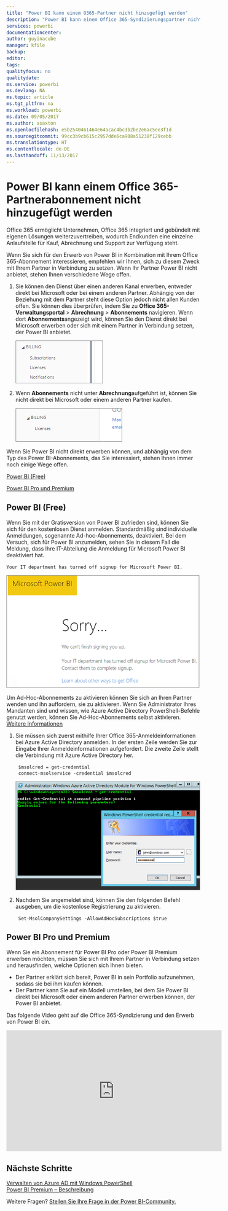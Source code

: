```yaml
---
title: "Power BI kann einem O365-Partner nicht hinzugefügt werden"
description: "Power BI kann einem Office 365-Syndizierungspartner nicht hinzugefügt werden Das Syndizierungsmodell ist ein von Office 365 verwendetes Kaufmodell."
services: powerbi
documentationcenter: 
author: guyinacube
manager: kfile
backup: 
editor: 
tags: 
qualityfocus: no
qualitydate: 
ms.service: powerbi
ms.devlang: NA
ms.topic: article
ms.tgt_pltfrm: na
ms.workload: powerbi
ms.date: 09/05/2017
ms.author: asaxton
ms.openlocfilehash: e5b2540461464e64acac4bc3b2be2e6ac5ee3f1d
ms.sourcegitcommit: 99cc3b9cb615c2957dde6ca908a51238f129cebb
ms.translationtype: HT
ms.contentlocale: de-DE
ms.lasthandoff: 11/13/2017
---
```

# <a name="unable-to-add-power-bi-to-office-365-partner-subscription"></a>Power BI kann einem Office 365-Partnerabonnement nicht hinzugefügt werden
Office 365 ermöglicht Unternehmen, Office 365 integriert und gebündelt mit eigenen Lösungen weiterzuvertreiben, wodurch Endkunden eine einzelne Anlaufstelle für Kauf, Abrechnung und Support zur Verfügung steht.

Wenn Sie sich für den Erwerb von Power BI in Kombination mit Ihrem Office 365-Abonnement interessieren, empfehlen wir Ihnen, sich zu diesem Zweck mit Ihrem Partner in Verbindung zu setzen. Wenn Ihr Partner Power BI nicht anbietet, stehen Ihnen verschiedene Wege offen.

1. Sie können den Dienst über einen anderen Kanal erwerben, entweder direkt bei Microsoft oder bei einem anderen Partner. Abhängig von der Beziehung mit dem Partner steht diese Option jedoch nicht allen Kunden offen. Sie können dies überprüfen, indem Sie zu **Office 365-Verwaltungsportal** > **Abrechnung** > **Abonnements** navigieren. Wenn dort **Abonnements**angezeigt wird, können Sie den Dienst direkt bei Microsoft erwerben oder sich mit einem Partner in Verbindung setzen, der Power BI anbietet.
   
    ![](media/service-admin-syndication-partner/billingsub.png)
2. Wenn **Abonnements** nicht unter **Abrechnung**aufgeführt ist, können Sie nicht direkt bei Microsoft oder einem anderen Partner kaufen. 
   
   ![](media/service-admin-syndication-partner/billing.png)

Wenn Sie Power BI nicht direkt erwerben können, und abhängig von dem Typ des Power BI-Abonnements, das Sie interessiert, stehen Ihnen immer noch einige Wege offen.

[Power BI (Free)](#power-bi-free)

[Power BI Pro und Premium](#power-bi-pro)

## <a name="power-bi-free"></a>Power BI (Free)
Wenn Sie mit der Gratisversion von Power BI zufrieden sind, können Sie sich für den kostenlosen Dienst anmelden. Standardmäßig sind individuelle Anmeldungen, sogenannte Ad-hoc-Abonnements, deaktiviert. Bei dem Versuch, sich für Power BI anzumelden, sehen Sie in diesem Fall die Meldung, dass Ihre IT-Abteilung die Anmeldung für Microsoft Power BI deaktiviert hat.

    Your IT department has turned off signup for Microsoft Power BI.

![](media/service-admin-syndication-partner/sorry.png)

Um Ad-Hoc-Abonnements zu aktivieren können Sie sich an Ihren Partner wenden und ihn auffordern, sie zu aktivieren. Wenn Sie Administrator Ihres Mandanten sind und wissen, wie Azure Active Directory PowerShell-Befehle genutzt werden, können Sie Ad-Hoc-Abonnements selbst aktivieren. [Weitere Informationen](https://technet.microsoft.com/library/jj151815.aspx)

1. Sie müssen sich zuerst mithilfe Ihrer Office 365-Anmeldeinformationen bei Azure Active Directory anmelden. In der ersten Zeile werden Sie zur Eingabe Ihrer Anmeldeinformationen aufgefordert. Die zweite Zeile stellt die Verbindung mit Azure Active Directory her.
   
        $msolcred = get-credential
        connect-msolservice -credential $msolcred
   
    ![](media/service-admin-syndication-partner/aad-signin.png)
2. Nachdem Sie angemeldet sind, können Sie den folgenden Befehl ausgeben, um die kostenlose Registrierung zu aktivieren.
   
        Set-MsolCompanySettings -AllowAdHocSubscriptions $true

## <a name="power-bi-pro-and-premium"></a>Power BI Pro und Premium
Wenn Sie ein Abonnement für Power BI Pro oder Power BI Premium erwerben möchten, müssen Sie sich mit Ihrem Partner in Verbindung setzen und herausfinden, welche Optionen sich Ihnen bieten.

* Der Partner erklärt sich bereit, Power BI in sein Portfolio aufzunehmen, sodass sie bei ihm kaufen können.
* Der Partner kann Sie auf ein Modell umstellen, bei dem Sie Power BI direkt bei Microsoft oder einem anderen Partner erwerben können, der Power BI anbietet.

Das folgende Video geht auf die Office 365-Syndizierung und den Erwerb von Power BI ein.

<iframe width="560" height="315" src="https://www.youtube.com/embed/C357phT94A8" frameborder="0" allowfullscreen></iframe>

## <a name="next-steps"></a>Nächste Schritte
[Verwalten von Azure AD mit Windows PowerShell](https://technet.microsoft.com/library/jj151815.aspx)  
[Power BI Premium – Beschreibung](service-premium.md)

Weitere Fragen? [Stellen Sie Ihre Frage in der Power BI-Community.](http://community.powerbi.com/)

